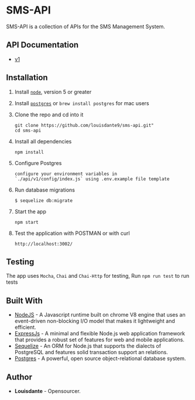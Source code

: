 # SMS-API
SMS-API is a collection of APIs for the SMS Management System.

## API Documentation
- [v1](https://documenter.getpostman.com/view/616731/S11BzNKe)


## Installation 
1. Install [`node`](https://nodejs.org/en/download/), version 5 or greater

2. Install [`postgres`](https://www.postgresql.org/download/) or `brew install postgres` for mac users

3. Clone the repo and cd into it

    ```
    git clone https://github.com/louisdante9/sms-api.git"
    cd sms-api
    ```

4. Install all dependencies

    ```
    npm install
    ```

5. Configure Postgres

    ```
    configure your environment variables in
    `./api/v1/config/index.js` using .env.example file template
    ```

6.  Run database migrations

    ```
    $ sequelize db:migrate
    ```

7. Start the app

    ```
    npm start
    ```

8. Test the application with POSTMAN or with curl

    ```
    http://localhost:3002/
    ```    

## Testing

The app uses `Mocha`, `Chai` and `Chai-Http` for testing, 
Run `npm run test` to run tests


## Built With
* [NodeJS](https://nodejs.org/en/) - A Javascript runtime built on chrome V8 engine that uses an event-driven non-blocking I/O model that makes it lightweight and efficient.
* [ExpressJs](https://expressjs.com/) - A minimal and flexible Node.js web application framework that provides a robust set of features for web and mobile applications.
* [Sequelize](http://docs.sequelizejs.com/) - An ORM for Node.js that supports the dialects of PostgreSQL and features solid transaction support an relations.
* [Postgres](https://www.postgresql.org/) - A powerful, open source object-relational database system.

## Author

* **Louisdante** - Opensourcer.
